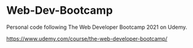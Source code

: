 # Web-Dev-Bootcamp
Personal code following The Web Developer Bootcamp 2021 on Udemy. 

https://www.udemy.com/course/the-web-developer-bootcamp/
